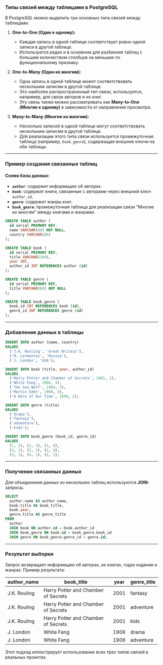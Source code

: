 ### Типы связей между таблицами в PostgreSQL

В PostgreSQL можно выделить три основных типа связей между таблицами:

1. **One-to-One (Один к одному):**
   - Каждая запись в одной таблице соответствует ровно одной записи в другой таблице.
   - Используется редко и в основном для разбиения таблиц с большим количеством столбцов на меньшие по функциональному признаку.

2. **One-to-Many (Один ко многим):**
   - Одна запись в одной таблице может соответствовать нескольким записям в другой таблице.
   - Это наиболее распространенный тип связи, используется, например, для связи авторов и их книг.
   - Эту связь также можно рассматривать как **Many-to-One (Многие к одному)** в зависимости от направления просмотра.

3. **Many-to-Many (Многие ко многим):**
   - Несколько записей в одной таблице могут соответствовать нескольким записям в другой таблице.
   - Для реализации этого типа связи используется промежуточная таблица (например, `book_genre`), содержащая внешние ключи на обе таблицы.

---

### Пример создания связанных таблиц

#### Схема базы данных:

- **`author`**: содержит информацию об авторах.
- **`book`**: содержит книги, связанные с авторами через внешний ключ `author_id`.
- **`genre`**: содержит жанры книг.
- **`book_genre`**: промежуточная таблица для реализации связи "Многие ко многим" между книгами и жанрами.

```sql
CREATE TABLE author (
  id serial PRIMARY KEY,
  name VARCHAR(80) NOT NULL,
  country VARCHAR(80)
);

CREATE TABLE book (
  id serial PRIMARY KEY,
  title VARCHAR(100),
  year INT,
  author_id INT REFERENCES author (id)
);

CREATE TABLE genre (
  id serial PRIMARY KEY,
  title VARCHAR(80) NOT NULL
);

CREATE TABLE book_genre (
  book_id INT REFERENCES book (id),
  genre_id INT REFERENCES genre (id)
);
```

---

### Добавление данных в таблицы

```sql
INSERT INTO author (name, country)
VALUES
  ('J.K. Rouling', 'Great Britain'),
  ('M. Lermontov', 'Russia'),
  ('J. London', 'USA');

INSERT INTO book (title, year, author_id)
VALUES
  ('Harry Potter and Chamber of Secrets', 2001, 1),
  ('White Fang', 1906, 3),
  ('The Sea Wolf', 1904, 3),
  ('Martin Eden', 1909, 3),
  ('A Hero of Our Time', 1840, 2);

INSERT INTO genre (title)
VALUES
  ('drama'),
  ('fantasy'),
  ('adventure'),
  ('kids');

INSERT INTO book_genre (book_id, genre_id)
VALUES
  (1, 2), (1, 3), (1, 4),
  (2, 1), (2, 3), (2, 4),
  (3, 1), (4, 1), (5, 1);
```

---

### Получение связанных данных

Для объединения данных из нескольких таблиц используются **JOIN**-запросы.

```sql
SELECT
  author.name AS author_name,
  book.title AS book_title,
  book.year,
  genre.title AS genre_title
FROM
  author
  JOIN book ON author.id = book.author_id
  JOIN book_genre ON book.id = book_genre.book_id
  JOIN genre ON book_genre.genre_id = genre.id;
```

---

### Результат выборки

Запрос возвращает информацию об авторах, их книгах, годах издания и жанрах. Пример результата:

| author_name     | book_title                        | year | genre_title  |
|------------------|-----------------------------------|------|--------------|
| J.K. Rouling    | Harry Potter and Chamber of Secrets | 2001 | fantasy      |
| J.K. Rouling    | Harry Potter and Chamber of Secrets | 2001 | adventure    |
| J.K. Rouling    | Harry Potter and Chamber of Secrets | 2001 | kids         |
| J. London       | White Fang                        | 1906 | drama        |
| J. London       | White Fang                        | 1906 | adventure    |

Этот подход иллюстрирует использование всех трех типов связей в реальных проектах.
